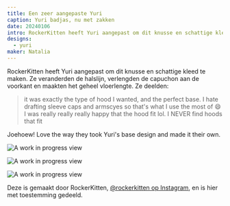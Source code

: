 ```yaml
---
title: Een zeer aangepaste Yuri
caption: Yuri badjas, nu met zakken
date: 20240106
intro: RockerKitten heeft Yuri aangepast om dit knusse en schattige kleed te maken.
designs:
  - yuri
maker: Natalia
---
```


RockerKitten heeft Yuri aangepast om dit knusse en schattige kleed te maken. Ze veranderden de halslijn, verlengden de capuchon aan de voorkant en maakten het geheel vloerlengte. Ze deelden:

> it was exactly the type of hood I wanted, and the perfect base. I hate drafting sleeve caps and armscyes so that's what I use the most of 😄
> I was really really really happy that the hood fit lol. I NEVER find hoods that fit

Joehoew! Love the way they took Yuri's base design and made it their own.

![A work in progress view](https://imagedelivery.net/ouSuR9yY1bHt-fuAokSA5Q/showcase-a-very-modified-yuri-1/public "A work in progress view")

![A work in progress view](https://imagedelivery.net/ouSuR9yY1bHt-fuAokSA5Q/showcase-a-very-modified-yuri-2/public "A work in progress view")

![A work in progress view](https://imagedelivery.net/ouSuR9yY1bHt-fuAokSA5Q/showcase-a-very-modified-yuri-3/public "A work in progress view")

Deze is gemaakt door RockerKitten, [@rockerkitten op Instagram](https://www.instagram.com/rockerkitten/), en is hier met toestemming gedeeld.
